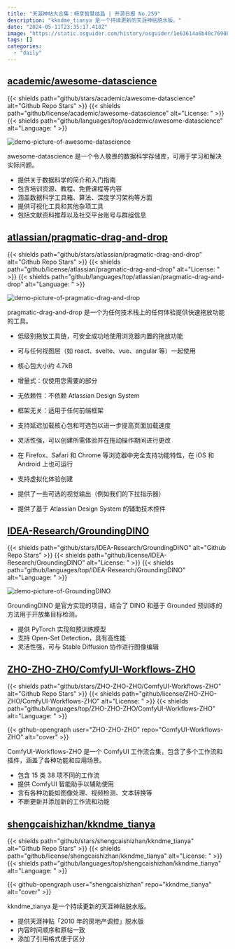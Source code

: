 ```yaml
---
title: "天涯神帖大合集：畅享智慧结晶 | 开源日报 No.259"
description: "kkndme_tianya 是一个持续更新的天涯神贴脱水版。"
date: "2024-05-11T23:35:17.418Z"
image: "https://static.osguider.com/history/osguider/1e63614a6b40c7690b35f89907af3dc9.png"
tags: []
categories:
  - "daily"
---
```


## [academic/awesome-datascience](https://github.com/academic/awesome-datascience)

{{< shields path="github/stars/academic/awesome-datascience" alt="Github Repo Stars" >}} {{< shields path="github/license/academic/awesome-datascience" alt="License: " >}} {{< shields path="github/languages/top/academic/awesome-datascience" alt="Language: " >}}

![demo-picture-of-awesome-datascience](https://static.osguider.com/subject/github/academic/awesome-datascience/52fce2f26f93a5c5bd34074264bc3f77.png)

awesome-datascience 是一个令人敬畏的数据科学存储库，可用于学习和解决实际问题。

- 提供关于数据科学的简介和入门指南
- 包含培训资源、教程、免费课程等内容
- 涵盖数据科学工具箱、算法、深度学习架构等方面
- 提供可视化工具和其他杂项工具
- 包括文献资料推荐以及社交平台账号与群组信息
  
## [atlassian/pragmatic-drag-and-drop](https://github.com/atlassian/pragmatic-drag-and-drop)

{{< shields path="github/stars/atlassian/pragmatic-drag-and-drop" alt="Github Repo Stars" >}} {{< shields path="github/license/atlassian/pragmatic-drag-and-drop" alt="License: " >}} {{< shields path="github/languages/top/atlassian/pragmatic-drag-and-drop" alt="Language: " >}}

![demo-picture-of-pragmatic-drag-and-drop](https://static.osguider.com/subject/github/atlassian/pragmatic-drag-and-drop/c1959c7519a84ab85ba117145f32800c.gif)

pragmatic-drag-and-drop
 是一个为任何技术栈上的任何体验提供快速拖放功能的工具。

- 低级别拖放工具链，可安全成功地使用浏览器内置的拖放功能
- 可与任何视图层（如 react、svelte、vue、angular 等）一起使用
- 核心包大小约
4.7kB

- 增量式：仅使用您需要的部分
- 无依赖性：不依赖 Atlassian Design System
- 框架无关：适用于任何前端框架
- 支持延迟加载核心包和可选包以进一步提高页面加载速度
- 灵活性强，可以创建所需体验并在拖动操作期间进行更改
- 在 Firefox、Safari 和 Chrome 等浏览器中完全支持功能特性，在 iOS 和 Android 上也可运行
- 支持虚拟化体验创建
- 提供了一些可选的视觉输出（例如我们的下拉指示器）
- 提供了基于 Atlassian Design System 的辅助技术控件
  
## [IDEA-Research/GroundingDINO](https://github.com/IDEA-Research/GroundingDINO)

{{< shields path="github/stars/IDEA-Research/GroundingDINO" alt="Github Repo Stars" >}} {{< shields path="github/license/IDEA-Research/GroundingDINO" alt="License: " >}} {{< shields path="github/languages/top/IDEA-Research/GroundingDINO" alt="Language: " >}}

![demo-picture-of-GroundingDINO](https://static.osguider.com/subject/github/IDEA-Research/GroundingDINO/ab6e4790a43869c9794c4c2f2fa29570.png)

GroundingDINO 是官方实现的项目，结合了 DINO 和基于 Grounded 预训练的方法用于开放集目标检测。

- 提供 PyTorch 实现和预训练模型
- 支持 Open-Set Detection，具有高性能
- 灵活性强，可与 Stable Diffusion 协作进行图像编辑
  
## [ZHO-ZHO-ZHO/ComfyUI-Workflows-ZHO](https://github.com/ZHO-ZHO-ZHO/ComfyUI-Workflows-ZHO)

{{< shields path="github/stars/ZHO-ZHO-ZHO/ComfyUI-Workflows-ZHO" alt="Github Repo Stars" >}} {{< shields path="github/license/ZHO-ZHO-ZHO/ComfyUI-Workflows-ZHO" alt="License: " >}} {{< shields path="github/languages/top/ZHO-ZHO-ZHO/ComfyUI-Workflows-ZHO" alt="Language: " >}}

{{< github-opengraph user="ZHO-ZHO-ZHO" repo="ComfyUI-Workflows-ZHO" alt="cover" >}}

ComfyUI-Workflows-ZHO 是一个 ComfyUI 工作流合集，包含了多个工作流和插件，涵盖了各种功能和应用场景。

- 包含 15 类 38 项不同的工作流
- 提供 ComfyUI 智能助手以辅助使用
- 含有各种功能如图像处理、视频检测、文本转换等
- 不断更新并添加新的工作流和功能
  
## [shengcaishizhan/kkndme_tianya](https://github.com/shengcaishizhan/kkndme_tianya)

{{< shields path="github/stars/shengcaishizhan/kkndme_tianya" alt="Github Repo Stars" >}} {{< shields path="github/license/shengcaishizhan/kkndme_tianya" alt="License: " >}} {{< shields path="github/languages/top/shengcaishizhan/kkndme_tianya" alt="Language: " >}}

{{< github-opengraph user="shengcaishizhan" repo="kkndme_tianya" alt="cover" >}}

kkndme_tianya 是一个持续更新的天涯神贴脱水版。

- 提供天涯神贴「2010 年的房地产调控」脱水版
- 内容时间顺序和原帖一致
- 添加了引用格式便于区分
  
